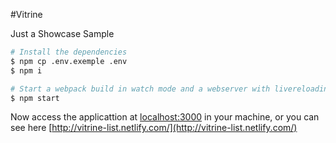 #Vitrine

Just a Showcase Sample

```sh
# Install the dependencies
$ npm cp .env.exemple .env
$ npm i

# Start a webpack build in watch mode and a webserver with livereloading
$ npm start
```

Now access the applicattion at [localhost:3000](http://localhost:3000) in your machine, or you can see here [http://vitrine-list.netlify.com/](http://vitrine-list.netlify.com/)
